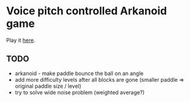 # Voice pitch controlled Arkanoid game

Play it [here](https://pierd.github.io/voice-arkanoid).

## TODO
- arkanoid - make paddle bounce the ball on an angle
- add more difficulty levels after all blocks are gone (smaller paddle => original paddle size / level)
- try to solve wide noise problem (weighted average?)
